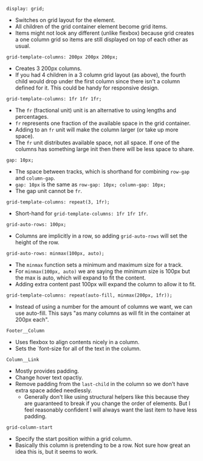 `display: grid;` 
* Switches on grid layout for the element.
* All children of the grid container element become grid items.
* Items might not look any different (unlike flexbox) because grid creates a one column grid so items are still displayed on top of each other as usual.

`grid-template-columns: 200px 200px 200px;`
* Creates 3 200px columns.
* If you had 4 children in a 3 column grid layout (as above), the fourth child would drop under the first column since there isn't a column defined for it. This could be handy for responsive design.

`grid-template-columns: 1fr 1fr 1fr;`
* The `fr` (fractional unit) unit is an alternative to using lengths and percentages.
* `fr` represents one fraction of the available space in the grid container.
* Adding to an `fr` unit will make the column larger (or take up more space).
* The `fr` unit distributes available space, not all space. If one of the columns has something large init then there will be less space to share.

`gap: 10px;`
* The space between tracks, which is shorthand for combining `row-gap` and `column-gap`.
* `gap: 10px` is the same as `row-gap: 10px; column-gap: 10px;`
* The gap unit cannot be `fr`.

`grid-template-columns: repeat(3, 1fr);`
* Short-hand for `grid-template-columns: 1fr 1fr 1fr`.

`grid-auto-rows: 100px;` 
* Columns are implicitly in a row, so adding `grid-auto-rows` will set the height of the row.

`grid-auto-rows: minmax(100px, auto);`
* The `minmax` function sets a minimum and maximum size for a track.
* For `minmax(100px, auto)` we are saying the minimum size is 100px but the max is auto, which will expand to fit the content. 
* Adding extra content past 100px will expand the column to allow it to fit.

`grid-template-columns: repeat(auto-fill, minmax(200px, 1fr));`
* Instead of using a number for the amount of columns we want, we can use auto-fill. This says "as many columns as will fit in the container at 200px each".

`Footer__Column`
* Uses flexbox to align contents nicely in a column.
* Sets the `font-size for all of the text in the column.

`Column__Link`
* Mostly provides padding.
* Change hover text opactiy.
* Remove padding from the `last-child` in the column so we don't have extra space added needlessly.
  * Generally don't like using structural helpers like this because they are guaranteed to break if you change the order of elements. But I feel reasonably confident I will always want the last item to have less padding.

`grid-column-start`
* Specify the start position within a grid column.
* Basically this column is pretending to be a row. Not sure how great an idea this is, but it seems to work.
